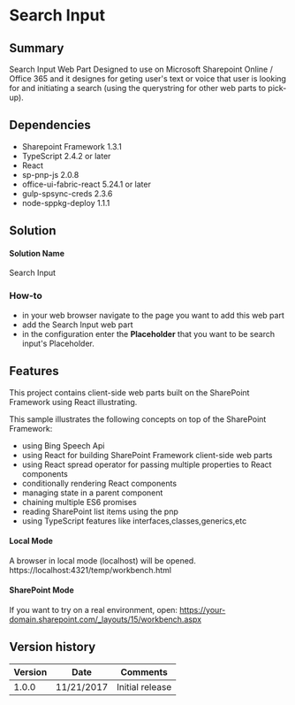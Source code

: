 # Search Input
## Summary

Search Input Web Part Designed to use on Microsoft Sharepoint Online / Office 365 and it designes for geting user's text or voice that user is looking for and initiating a search (using the querystring for other web parts to pick-up).

## Dependencies
* Sharepoint Framework 1.3.1
* TypeScript 2.4.2 or later
* React
* sp-pnp-js 2.0.8
* office-ui-fabric-react 5.24.1 or later
* gulp-spsync-creds 2.3.6
* node-sppkg-deploy 1.1.1


## Solution

#### Solution Name
Search Input

### How-to

  * in your web browser navigate to the page you want to add this web part
  * add the Search Input web part
  * in the configuration enter the **Placeholder** that you want to be search input's Placeholder.

## Features

This project contains client-side web parts built on the SharePoint Framework using React illustrating.

This sample illustrates the following concepts on top of the SharePoint Framework:
* using Bing Speech Api 
* using React for building SharePoint Framework client-side web parts
* using React spread operator for passing multiple properties to React components
* conditionally rendering React components
* managing state in a parent component
* chaining multiple ES6 promises
* reading SharePoint list items using the pnp
* using TypeScript features like interfaces,classes,generics,etc

#### Local Mode
A browser in local mode (localhost) will be opened.
https://localhost:4321/temp/workbench.html

#### SharePoint Mode
If you want to try on a real environment, open:
https://your-domain.sharepoint.com/_layouts/15/workbench.aspx

## Version history

Version|    Date   |    Comments
-------|-----------|---------------
1.0.0  | 11/21/2017 |Initial release
